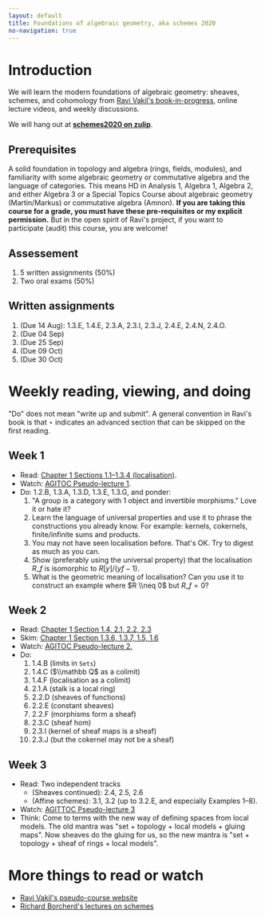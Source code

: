 ```yaml
---
layout: default
title: Foundations of algebraic geometry, aka schemes 2020
no-navigation: true
---
```



# Introduction

We will learn the modern foundations of algebraic geometry: sheaves, schemes, and cohomology from [Ravi Vakil's book-in-progress](http://math.stanford.edu/~vakil/216blog/FOAGnov1817public.pdf), online lecture videos, and weekly discussions.

We will hang out at [**schemes2020 on zulip**](https://schemes2020.zulipchat.com).


## Prerequisites

A solid foundation in topology and algebra (rings, fields, modules), and familiarity with some algebraic geometry or commutative algebra and the language of categories.
This means HD in Analysis 1, Algebra 1, Algebra 2, and either Algebra 3 or a Special Topics Course about algebraic geometry (Martin/Markus) or commutative algebra (Amnon).
**If you are taking this course for a grade, you must have these pre-requisites or my explicit permission.** But in the open spirit of Ravi's project, if you want to participate (audit) this course, you are welcome! 


## Assessement

1.  5 written assignments (50%)
2.  Two oral exams (50%)


## Written assignments

1.  (Due 14 Aug): 1.3.E, 1.4.E, 2.3.A, 2.3.I, 2.3.J, 2.4.E, 2.4.N, 2.4.O.
2.  (Due 04 Sep)
3.  (Due 25 Sep)
4.  (Due 09 Oct)
5.  (Due 30 Oct)


# Weekly reading, viewing, and doing

"Do" does not mean "write up and submit". 
A general convention in Ravi's book is that ⋆ indicates an advanced section that can be skipped on the first reading.


## Week 1

-   Read: [Chapter 1 Sections 1.1&#x2013;1.3.4 (localisation)](http://math.stanford.edu/~vakil/216blog/FOAGnov1817public.pdf).
-   Watch: [AGITOC Pseudo-lecture 1](https://www.youtube.com/watch?v=WTEZjR5aNjw).
-   Do: 1.2.B, 1.3.A, 1.3.D,  1.3.E, 1.3.G, and ponder:
    1.  "A group is a category with 1 object and invertible morphisms." Love it or hate it?
    2.  Learn the language of universal properties and use it to phrase the constructions you already know. For example: kernels, cokernels, finite/infinite sums and products.
    3.  You may not have seen localisation before. That's OK. Try to digest as much as you can.
    4.  Show (preferably using the universal property) that the localisation $R\_f$ is isomorphic to $R[y]/(yf-1)$.
    5.  What is the geometric meaning of localisation? Can you use it to construct an example where $R \\neq 0$ but $R\_f = 0$?


## Week 2

-   Read: [Chapter 1 Section 1.4, 2.1, 2.2, 2.3](http://math.stanford.edu/~vakil/216blog/FOAGnov1817public.pdf)
-   Skim: [Chapter 1 Section 1.3.6, 1.3.7, 1.5, 1.6](http://math.stanford.edu/~vakil/216blog/FOAGnov1817public.pdf)
-   Watch: [AGITOC Pseudo-lecture 2.](https://www.youtube.com/watch?v=mqt1f8owKrU)
-   Do:
    1.  1.4.B (limits in `Sets`)
    2.  1.4.C ($\\mathbb Q$ as a colimit)
    3.  1.4.F (localisation as a colimit)
    4.  2.1.A (stalk is a local ring)
    5.  2.2.D (sheaves of functions)
    6.  2.2.E (constant sheaves)
    7.  2.2.F (morphisms form a sheaf)
    8.  2.3.C (sheaf hom)
    9.  2.3.I (kernel of sheaf maps is a sheaf)
    10. 2.3.J (but the cokernel may not be a sheaf)


## Week 3

-   Read: Two independent tracks
    -   (Sheaves continued): 2.4, 2.5, 2.6
    -   (Affine schemes): 3.1, 3.2 (up to 3.2.E, and especially Examples 1&#x2013;8).
-   Watch: [AGITTOC Pseudo-lecture 3](https://youtu.be/0lZFVGsYxj8)
-   Think:
    Come to terms with the new way of defining spaces from local models. The old mantra was "set + topology + local models + gluing maps". Now sheaves do the gluing for us, so the new mantra is "set + topology + sheaf of rings + local models".


# More things to read or watch

-   [Ravi Vakil's pseudo-course website](https://math216.wordpress.com/agittoc-2020/)
-   [Richard Borcherd's lectures on schemes](https://www.youtube.com/watch?v=BX3jiLdehA4&list=PL8yHsr3EFj50Un2NpfPySgXctRQK7CLG-)

